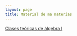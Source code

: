 ```yaml
---
layout: page
title: Material de ma materias
---
```


[Clases teóricas de álgebra I](/2017-03-17-teoría-de-álgebra-I/)
